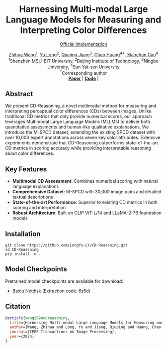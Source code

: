 <div align="center">
  <h1>Harnessing Multi-modal Large Language Models for Measuring and Interpreting Color Differences</h1>

<!--  <div style="width: 50%; text-align: center; margin:auto;">
    <img style="width: 50%" src="fig/cd-reasoning-teaser.png">
  </div> -->

  <a href="https://github.com/LongYu-LY/CD-Reasoning">Official Implementation</a>

  <div>
    <a href="[Zhihua's profile]" target="_blank">Zhihua Wang</a><sup>1</sup>,
    <a href="[Yu's profile]" target="_blank">Yu Long</a><sup>2</sup>,
    <a href="[Qiuping's profile]" target="_blank">Qiuping Jiang</a><sup>3</sup>,
    <a href="[Chao's profile]" target="_blank">Chao Huang</a><sup>4*</sup>,
    <a href="[Xiaochun's profile]" target="_blank">Xiaochun Cao</a><sup>4</sup>
  </div>
  
  <div>
    <sup>1</sup>Shenzhen MSU-BIT University,
    <sup>2</sup>Beijing Institute of Technology,
    <sup>3</sup>Ningbo University,
    <sup>4</sup>Sun Yat-sen University
  </div>

  <div>
    <sup>*</sup>Corresponding author
  </div>

  <div>
    <a href="https://ieeexplore.ieee.org/document/10820056"><strong>Paper</strong></a> | 
    <a href="https://github.com/LongYu-LY/CD-Reasoning"><strong>Code</strong></a> | 
  </div>
</div>

## Abstract
We present CD-Reasoning, a novel multimodal method for measuring and interpreting perceptual color differences (CDs) between images. Unlike traditional CD metrics that only provide numerical scores, our approach leverages Multimodal Large Language Models (MLLMs) to deliver both quantitative assessments and human-like qualitative explanations. We introduce the M-SPCD dataset, extending the existing SPCD dataset with over 10,000 expert annotations across seven key color attributes. Extensive experiments demonstrate that CD-Reasoning outperforms state-of-the-art CD metrics in scoring accuracy while providing interpretable reasoning about color differences.

## Key Features
- **Multimodal CD Assessment**: Combines numerical scoring with natural language explanations
- **Comprehensive Dataset**: M-SPCD with 30,000 image pairs and detailed textual descriptions
- **State-of-the-art Performance**: Superior to existing CD metrics in both scoring and interpretation
- **Robust Architecture**: Built on CLIP ViT-L/14 and LLaMA-2-7B foundation models

## Installation
```shell
git clone https://github.com/LongYu-LY/CD-Reasoning.git
cd CD-Reasoning
pip install -e .
```


## Model Checkpoints

Pretrained model checkpoints are available for download:

- [Baidu Netdisk](https://pan.baidu.com/s/1VK7MGXd1c0_vMp3YAcABQA) (Extraction code: 6s5d)

## Citation

```bibtex
@article{wang2024cdreasoning,
  title={Harnessing Multi-modal Large Language Models for Measuring and Interpreting Color Differences},
  author={Wang, Zhihua and Long, Yu and Jiang, Qiuping and Huang, Chao and Cao, Xiaochun},
  journal={IEEE Transactions on Image Processing},
  year={2024}
}
```
